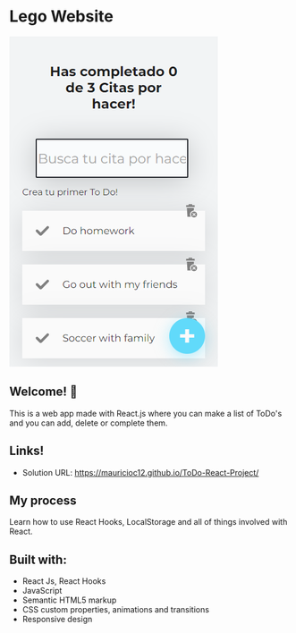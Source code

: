 # Lego Website

![Design preview for the QR code component coding challenge](./ToDoPreview.png)

## Welcome! 👋

This is a web app made with React.js where you can make a list of ToDo's and you can add, delete or complete them.

## Links!

  - Solution URL: https://mauricioc12.github.io/ToDo-React-Project/
  
## My process

Learn how to use React Hooks, LocalStorage and all of things involved with React.

## Built with: 

- React Js, React Hooks
- JavaScript
- Semantic HTML5 markup
- CSS custom properties, animations and transitions
- Responsive design
